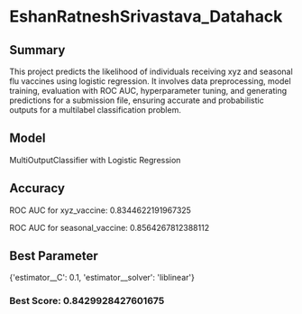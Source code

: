 # EshanRatneshSrivastava_Datahack

## Summary
This project predicts the likelihood of individuals receiving xyz and seasonal flu vaccines using logistic regression. It involves data preprocessing, model training, evaluation with ROC AUC, hyperparameter tuning, and generating predictions for a submission file, ensuring accurate and probabilistic outputs for a multilabel classification problem.


## Model
MultiOutputClassifier with Logistic Regression

## Accuracy
ROC AUC for xyz_vaccine: 0.8344622191967325

ROC AUC for seasonal_vaccine: 0.8564267812388112

## Best Parameter

{'estimator__C': 0.1, 'estimator__solver': 'liblinear'}

### Best Score: 0.8429928427601675